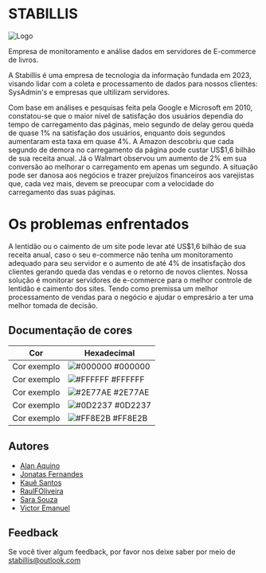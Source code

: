 
# STABILLIS

![Logo](assets/icon/stabilis_white_above.png)

Empresa de monitoramento e análise dados em servidores de E-commerce de livros.

A Stabillis é uma empresa de tecnologia da informação fundada em 2023, visando lidar com a coleta e processamento de dados para nossos clientes: SysAdmin's e empresas que ultilizam servidores.

Com base em análises e pesquisas feita pela Google e Microsoft em 2010, constatou-se que o maior nível de satisfação dos usuários dependia do tempo de carregamento das páginas, meio segundo de delay gerou queda de quase 1% na satisfação dos usuários, enquanto dois segundos aumentaram esta taxa em quase 4%.
A Amazon descobriu que cada segundo de demora no carregamento da página pode custar US$1,6 bilhão de sua receita anual. Já o Walmart observou um aumento de 2% em sua conversão ao melhorar o carregamento em apenas um segundo.
A situação pode ser danosa aos negócios e trazer prejuízos financeiros aos varejistas que, cada vez mais, devem se preocupar com a velocidade do carregamento das suas páginas.

# Os problemas enfrentados
A lentidão ou o caimento de um site pode levar até US$1,6 bilhão de sua receita anual, caso o seu e-commerce não tenha um monitoramento adequado para seu servidor e o aumento de até 4% de insatisfação dos clientes gerando queda das vendas e o retorno de novos clientes.
Nossa solução é monitorar servidores de e-commerce para o melhor controle de lentidão e caimento dos sites. Tendo como premissa um melhor processamento de vendas para o negócio e ajudar o empresário a ter uma melhor tomada de decisão.




## Documentação de cores

| Cor               | Hexadecimal                                                |
| ----------------- | ---------------------------------------------------------------- |
| Cor exemplo       | ![#000000](https://via.placeholder.com/10/0B1927?text=+) #000000 |
| Cor exemplo       | ![#FFFFFF](https://via.placeholder.com/10/FFFFFF?text=+) #FFFFFF |
| Cor exemplo       | ![#2E77AE](https://via.placeholder.com/10/FFFFFF?text=+) #2E77AE |
| Cor exemplo       | ![#0D2237](https://via.placeholder.com/10/FFFFFF?text=+) #0D2237 |
| Cor exemplo       | ![#FF8E2B](https://via.placeholder.com/10/FFFFFF?text=+) #FF8E2B |


## Autores

- [Alan Aquino](https://github.com/alanaquinoslv)
- [Jonatas Fernandes](https://github.com/jofsan)
- [Kauê Santos](https://github.com/kauevsantus)
- [RaulFOliveira](https://github.com/RaulFOliveira)
- [Sara Souza](https://github.com/SaraSouzzz)
- [Victor Emanuel](https://github.com/VictorEmanuelGomes)



## Feedback

Se você tiver algum feedback, por favor nos deixe saber por meio de stabillis@outlook.com


